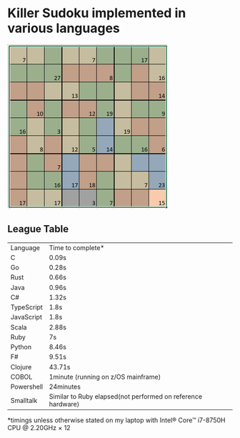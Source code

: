 <h1> Killer Sudoku implemented in various languages</h1>

<img src="https://github.com/brindleoak/KillerSudoku/blob/master/resources/killer.png">
<h2>League Table</h2>
<table>
<tr><td>Language</td><td>Time to complete*</td>
<tr><td>C</td><td>0.09s</td>
<tr><td>Go</td><td>0.28s</td>
<tr><td>Rust</td><td>0.66s</td>
<tr><td>Java</td><td>0.96s</td>
<tr><td>C#</td><td>1.32s</td>
<tr><td>TypeScript</td><td>1.8s</td>
<tr><td>JavaScript</td><td>1.8s</td>
<tr><td>Scala</td><td>2.88s</td>
<tr><td>Ruby</td><td>7s</td>
<tr><td>Python</td><td>8.46s</td>
<tr><td>F#</td><td>9.51s</td>
<tr><td>Clojure</td><td>43.71s</td>
<tr><td>COBOL</td><td>1minute (running on z/OS mainframe)</td>
<tr><td>Powershell</td><td>24minutes</td>
<tr><td>Smalltalk</td><td>Similar to Ruby elapsed(not performed on reference hardware)</td>
</table>

*timings unless otherwise stated on my laptop with Intel® Core™ i7-8750H CPU @ 2.20GHz × 12
